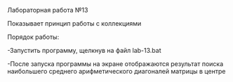 Лабораторная работа №13

Показывает принцип работы с коллекциями

Порядок работы:

-Запустить программу, щелкнув на файл lab-13.bat

-После запуска программы на экране отображаются результат поиска наибольшего среднего арифметического диагоналей матрицы в центре
